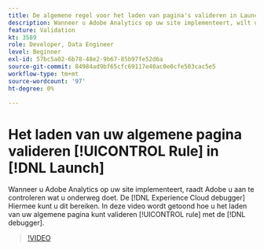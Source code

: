 ```yaml
---
title: De algemene regel voor het laden van pagina's valideren in Launch
description: Wanneer u Adobe Analytics op uw site implementeert, wilt u kunnen valideren wat u onderweg doet. De Experience Cloud debugger aan de redding! Deze video laat zien hoe u de algemene regel voor het laden van pagina's valideert met het foutopsporingsprogramma.
feature: Validation
kt: 3589
role: Developer, Data Engineer
level: Beginner
exl-id: 57bc5a02-6b78-48e2-9b67-85b97fe52d6a
source-git-commit: 84984ad9bf65cfc69117e40ac0e0cfe503cac5e5
workflow-type: tm+mt
source-wordcount: '97'
ht-degree: 0%

---
```


# Het laden van uw algemene pagina valideren [!UICONTROL Rule] in [!DNL Launch]

Wanneer u Adobe Analytics op uw site implementeert, raadt Adobe u aan te controleren wat u onderweg doet. De [!DNL Experience Cloud debugger] Hiermee kunt u dit bereiken. In deze video wordt getoond hoe u het laden van uw algemene pagina kunt valideren [!UICONTROL rule] met de [!DNL debugger].

>[!VIDEO](https://video.tv.adobe.com/v/28776/?quality=12&learn=on)

